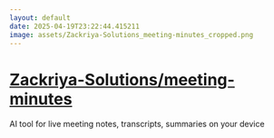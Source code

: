 ```yaml
---
layout: default
date: 2025-04-19T23:22:44.415211
image: assets/Zackriya-Solutions_meeting-minutes_cropped.png
---
```


# [Zackriya-Solutions/meeting-minutes](https://github.com/Zackriya-Solutions/meeting-minutes)

AI tool for live meeting notes, transcripts, summaries on your device

